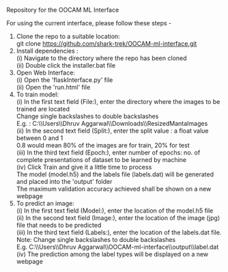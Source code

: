 Repository for the OOCAM ML Interface

For using the current interface, please follow these steps -  
1. Clone the repo to a suitable location:  
    git clone https://github.com/shark-trek/OOCAM-ml-interface.git  
2. Install dependencies :  
    (i) Navigate to the directory where the repo has been cloned  
    (ii) Double click the installer.bat file  
3. Open Web Interface:  
    (i) Open the 'flaskInterface.py' file  
    (ii) Open the 'run.html' file    
4. To train model:  
    (i) In the first text field (File:), enter the directory where the images to be trained are located  
        Change single backslashes to double backslashes  
        E.g. : C:\\\Users\\\Dhruv Aggarwal\\\Downloads\\\ResizedMantaImages  
    (ii) In the second text field (Split:), enter the split value : a float value between 0 and 1  
         0.8 would mean 80% of the images are for train, 20% for test  
    (iii) In the third text field (Epoch:), enter number of epochs: no. of complete presentations of dataset to be learned by machine  
    (iv) Click Train and give it a little time to process  
         The model (model.h5) and the labels file (labels.dat) will be generated and placed into the 'output' folder    
         The maximum validation accuracy achieved shall be shown on a new webpage  
5. To predict an image:  
      (i) In the first text field (Model:), enter the location of the model.h5 file  
      (ii) In the second text field (Image:), enter the location of the image (jpg) file that needs to be predicted  
      (iii) In the third text field (Labels:), enter the location of the labels.dat file.  
            Note: Change single backslashes to double backslashes  
            E.g. C:\\\Users\\\Dhruv Aggarwal\\\OOCAM-ml-interface\\\output\\\label.dat     
      (iv) The prediction among the label types will be displayed on a new webpage    

